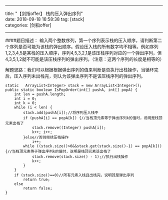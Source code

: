 
---
title: 	"【剑指offer】 栈的压入弹出序列"   
date:  2018-09-18 16:58:38
tag: [stack]     
categories: [剑指offer]  
         
---
####题目描述：
输入两个整数序列，第一个序列表示栈的压入顺序，请判断第二个序列是否可能为该栈的弹出顺序。假设压入栈的所有数字均不相等。例如序列1,2,3,4,5是某栈的压入顺序，序列4,5,3,2,1是该压栈序列对应的一个弹出序列，但4,3,5,1,2就不可能是该压栈序列的弹出序列。（注意：这两个序列的长度是相等的）    

解题思路：我们可以根据根据弹出序列的值来判断是否执行出栈操作，当循环完后，压入序列未出栈完，则认为该弹出序列不是该压栈序列的弹出序列。

 	static   ArrayList<Integer> stack = new ArrayList<Integer>();
    public static boolean IsPopOrder(int[] pushA, int[] popA) {
        int len = pushA.length;
        int i = 0;
        int k = 0;
        while (i < len) {
            stack.add(pushA[i]);//将序列压入栈中
            if (pushA[i] == popA[k]) {//当栈顶元素等于弹出序列k的值时，说明是栈顶元素出栈了
                stack.remove((Integer) pushA[i]);
                k++; i++;
            }else//否则继续压栈操作
                i++;
            while ((stack.size()>0&&stack.get(stack.size()-1) == popA[k])) {//当栈顶元素等于弹出序列k的值时，说明是栈顶元素该出栈了
                stack.remove(stack.size() - 1);//执行出栈操作
                k++;
            }
        }
        if (stack.size()==0)//所有元素入栈且出栈完，说明其是弹出序列
            return true;
        else
            return false;
    }



